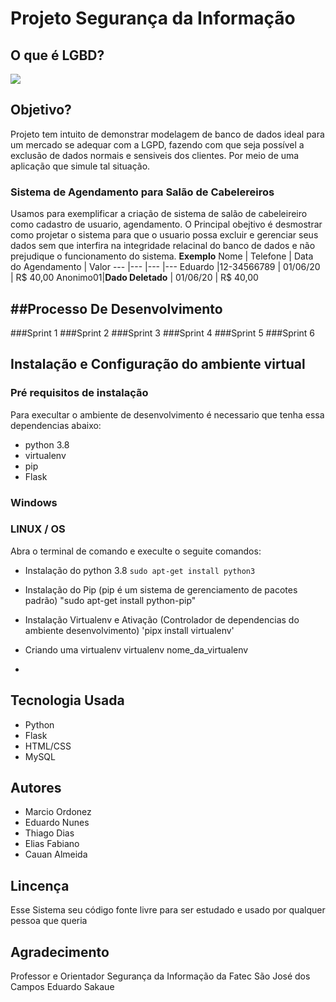 # Projeto Segurança da Informação

## O que é LGBD?
[![](http://img.youtube.com/vi/y7SamL2wYSc/0.jpg)](http://www.youtube.com/watch?v=y7SamL2wYSc "O que é LGPD?")

## Objetivo?
Projeto tem intuito de demonstrar modelagem de banco de dados ideal para um mercado se adequar com a LGPD, fazendo com que seja possível a exclusão de dados normais e sensiveis dos clientes. Por meio de uma aplicação que simule tal situação.

### Sistema de Agendamento para Salão de Cabelereiros
Usamos para exemplificar a criação de sistema de salão de cabeleireiro como cadastro de usuario, agendamento. O Principal obejtivo é desmostrar como projetar o sistema para que o usuario possa excluir e gerenciar seus dados sem que interfira na integridade relacinal do banco de dados e não prejudique o funcionamento do sistema.
**Exemplo**
Nome | Telefone | Data do Agendamento | Valor
--- |--- |--- |---
Eduardo |12-34566789 | 01/06/20 | R$ 40,00
Anonimo01|**Dado Deletado** | 01/06/20 | R$ 40,00


##Processo De Desenvolvimento
---
###Sprint 1
###Sprint 2
###Sprint 3
###Sprint 4
###Sprint 5
###Sprint 6


## Instalação e Configuração do ambiente virtual

### Pré requisitos de instalação

Para execultar o ambiente de desenvolvimento é necessario que tenha essa dependencias abaixo: 

* python 3.8
* virtualenv
* pip
* Flask

### Windows


### LINUX / OS

Abra o terminal de comando e execulte o seguite comandos:

* Instalação do python 3.8
`sudo apt-get install python3`

* Instalação do Pip (pip é um sistema de gerenciamento de pacotes padrão)
 "sudo apt-get install python-pip"

* Instalação Virtualenv e Ativação (Controlador de dependencias do ambiente desenvolvimento)
'pipx install virtualenv'

* Criando uma virtualenv 
virtualenv nome_da_virtualenv

* 

## Tecnologia Usada

* Python 
* Flask
* HTML/CSS
* MySQL

## Autores 

* Marcio Ordonez 
* Eduardo Nunes 
* Thiago Dias
* Elias Fabiano
* Cauan Almeida



## Lincença 
Esse Sistema seu código fonte livre para ser estudado  e usado por qualquer pessoa que queria


## Agradecimento 
Professor e Orientador  Segurança da Informação da Fatec São José dos Campos
Eduardo Sakaue 









